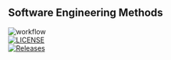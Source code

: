 Software Engineering Methods
---
![workflow](https://github.com/lawclaw/sem/actions/workflows/main.yml/badge.svg)  
[![LICENSE](https://img.shields.io/github/license/lawclaw/sem.svg?style=flat-square)](https://github.com/lawclaw/sem/blob/master/LICENSE)  
[![Releases](https://img.shields.io/github/release/lawclaw/sem/all.svg?style=flat-square)](https://github.com/<github-username>/sem/releases)  